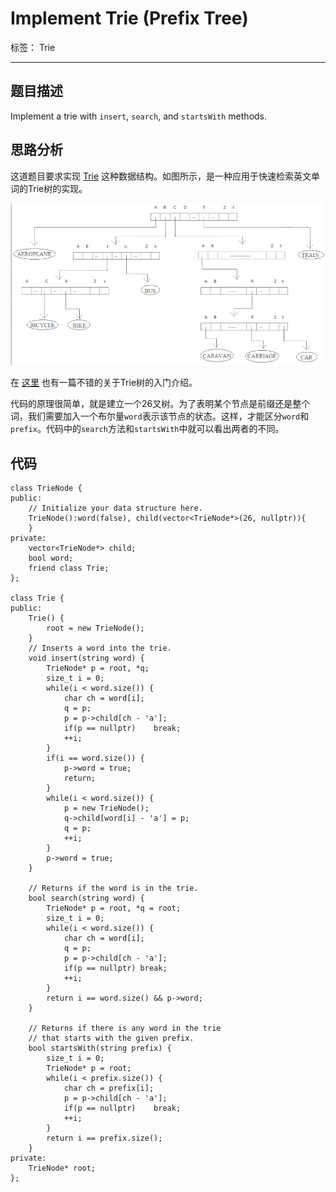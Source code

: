 ﻿# Implement Trie (Prefix Tree)

标签： Trie

---

## 题目描述
Implement a trie with `insert`, `search`, and `startsWith` methods. 

## 思路分析
这道题目要求实现 [Trie](https://en.wiki2.org/wiki/Trie) 这种数据结构。如图所示，是一种应用于快速检索英文单词的Trie树的实现。

![应用于英文单词的Trie树结构](./trie.png)

在 [这里](https://www.topcoder.com/community/data-science/data-science-tutorials/using-tries/) 也有一篇不错的关于Trie树的入门介绍。

代码的原理很简单，就是建立一个26叉树。为了表明某个节点是前缀还是整个词，我们需要加入一个布尔量`word`表示该节点的状态。这样，才能区分`word`和`prefix`。代码中的`search`方法和`startsWith`中就可以看出两者的不同。

## 代码
```
class TrieNode {
public:
	// Initialize your data structure here.
	TrieNode():word(false), child(vector<TrieNode*>(26, nullptr)){
	}
private:
	vector<TrieNode*> child;
	bool word;
	friend class Trie;
};

class Trie {
public:
	Trie() {
		root = new TrieNode();
	}
	// Inserts a word into the trie.
	void insert(string word) {
		TrieNode* p = root, *q;
		size_t i = 0;
		while(i < word.size()) {
			char ch = word[i];
			q = p;
			p = p->child[ch - 'a'];
			if(p == nullptr)	break;
			++i;
		}
		if(i == word.size()) {
			p->word = true;
			return;
		}
		while(i < word.size()) {
			p = new TrieNode();
			q->child[word[i] - 'a'] = p;
			q = p;
			++i;
		}
		p->word = true;
	}

	// Returns if the word is in the trie.
	bool search(string word) {
		TrieNode* p = root, *q = root;
		size_t i = 0;
		while(i < word.size()) {
			char ch = word[i];
			q = p;
			p = p->child[ch - 'a'];
			if(p == nullptr) break;
			++i;
		}
		return i == word.size() && p->word;
	}

	// Returns if there is any word in the trie
	// that starts with the given prefix.
	bool startsWith(string prefix) {
		size_t i = 0;
		TrieNode* p = root;
		while(i < prefix.size()) {
			char ch = prefix[i];
			p = p->child[ch - 'a'];
			if(p == nullptr)	break;
			++i;
		}
		return i == prefix.size();
	}
private:
	TrieNode* root;
};
```
